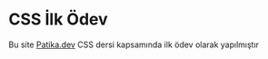 # CSS İlk Ödev

Bu site  [Patika.dev](https://app.patika.dev/paths) CSS dersi kapsamında ilk ödev olarak yapılmıştır